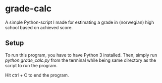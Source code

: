 # grade-calc
A simple Python-script I made for estimating a grade in (norwegian) high school based on achieved score.

## Setup
To run this program, you have to have Python 3 installed. Then, simply run _python grade\_calc.py_ from the terminal while being same directory as the script to run the program. 

Hit ctrl + C to end the program.
